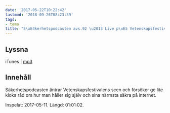 ```yaml
---
date: '2017-05-22T10:22:42'
lastmod: '2018-09-26T08:23:39'
tags:
- tema
title: "S\xE4kerhetspodcasten avs.92 \u2013 Live p\xE5 Vetenskapsfestivalen"
---
```

## Lyssna

iTunes \| [mp3](http://traffic.libsyn.com/sakerhetspodcasten/Sakerhetspodcasten_Live_At_Vetenskapsfestivalen_ML.mp3)

## Innehåll

Säkerhetspodcasten äntrar Vetenskapsfestivalens scen och försöker ge lite kloka råd
om hur man håller sig själv och sina närmsta säkra på internet.

Inspelat: 2017-05-11. Längd: 01:01:02.
